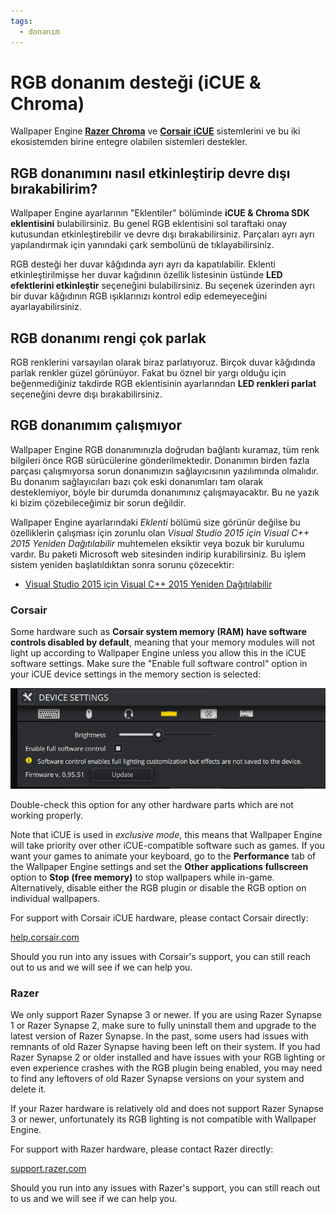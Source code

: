 ```yaml
---
tags:
  - donanım
---
```


# RGB donanım desteği (iCUE & Chroma)

Wallpaper Engine [**Razer Chroma**](https://www.razer.com/chroma) ve [**Corsair iCUE**](https://www.corsair.com/icue) sistemlerini ve bu iki ekosistemden birine entegre olabilen sistemleri destekler.

## RGB donanımını nasıl etkinleştirip devre dışı bırakabilirim?

Wallpaper Engine ayarlarının "Eklentiler" bölüminde **iCUE & Chroma SDK eklentisini** bulabilirsiniz. Bu genel RGB eklentisini sol taraftaki onay kutusundan etkinleştirebilir ve devre dışı bırakabilirsiniz. Parçaları ayrı ayrı yapılandırmak için yanındaki çark sembolünü de tıklayabilirsiniz.

RGB desteği her duvar kâğıdında ayrı ayrı da kapatılabilir. Eklenti etkinleştirilmişse her duvar kağıdının özellik listesinin üstünde **LED efektlerini etkinleştir** seçeneğini bulabilirsiniz. Bu seçenek üzerinden ayrı bir duvar kâğıdının RGB ışıklarınızı kontrol edip edemeyeceğini ayarlayabilirsiniz.

## RGB donanımı rengi çok parlak

RGB renklerini varsayılan olarak biraz parlatıyoruz. Birçok duvar kâğıdında parlak renkler güzel görünüyor. Fakat bu öznel bir yargı olduğu için beğenmediğiniz takdirde RGB eklentisinin ayarlarından **LED renkleri parlat** seçeneğini devre dışı bırakabilirsiniz.

## RGB donanımım çalışmıyor

Wallpaper Engine RGB donanımınızla doğrudan bağlantı kuramaz, tüm renk bilgileri önce RGB sürücülerine gönderilmektedir. Donanımın birden fazla parçası çalışmıyorsa sorun donanımızın sağlayıcısının yazılımında olmalıdır. Bu donanım sağlayıcıları bazı çok eski donanımları tam olarak desteklemiyor, böyle bir durumda donanımınız çalışmayacaktır. Bu ne yazık ki bizim çözebileceğimiz bir sorun değildir.

Wallpaper Engine ayarlarındaki *Eklenti* bölümü size görünür değilse bu özelliklerin çalışması için zorunlu olan *Visual Studio 2015 için Visual C++ 2015 Yeniden Dağıtılabilir* muhtemelen eksiktir veya bozuk bir kurulumu vardır. Bu paketi Microsoft web sitesinden indirip kurabilirsiniz. Bu işlem sistem yeniden başlatıldıktan sonra sorunu çözecektir:

* [Visual Studio 2015 için Visual C++ 2015 Yeniden Dağıtılabilir](https://www.microsoft.com/download/details.aspx?id=48145)

### Corsair

Some hardware such as **Corsair system memory (RAM) have software controls disabled by default**, meaning that your memory modules will not light up according to Wallpaper Engine unless you allow this in the iCUE software settings. Make sure the "Enable full software control" option in your iCUE device settings in the memory section is selected:

![Enable full software control in iCUE](./icue.png)

Double-check this option for any other hardware parts which are not working properly.

Note that iCUE is used in *exclusive mode*, this means that Wallpaper Engine will take priority over other iCUE-compatible software such as games. If you want your games to animate your keyboard, go to the **Performance** tab of the Wallpaper Engine settings and set the **Other applications fullscreen** option to **Stop (free memory)** to stop wallpapers while in-game. Alternatively, disable either the RGB plugin or disable the RGB option on individual wallpapers.

For support with Corsair iCUE hardware, please contact Corsair directly:

[help.corsair.com](https://help.corsair.com/)

Should you run into any issues with Corsair's support, you can still reach out to us and we will see if we can help you.

### Razer
We only support Razer Synapse 3 or newer. If you are using Razer Synapse 1 or Razer Synapse 2, make sure to fully uninstall them and upgrade to the latest version of Razer Synapse. In the past, some users had issues with remnants of old Razer Synapse having been left on their system. If you had Razer Synapse 2 or older installed and have issues with your RGB lighting or even experience crashes with the RGB plugin being enabled, you may need to find any leftovers of old Razer Synapse versions on your system and delete it.

If your Razer hardware is relatively old and does not support Razer Synapse 3 or newer, unfortunately its RGB lighting is not compatible with Wallpaper Engine.

For support with Razer hardware, please contact Razer directly:

[support.razer.com](https://support.razer.com/)

Should you run into any issues with Razer's support, you can still reach out to us and we will see if we can help you.